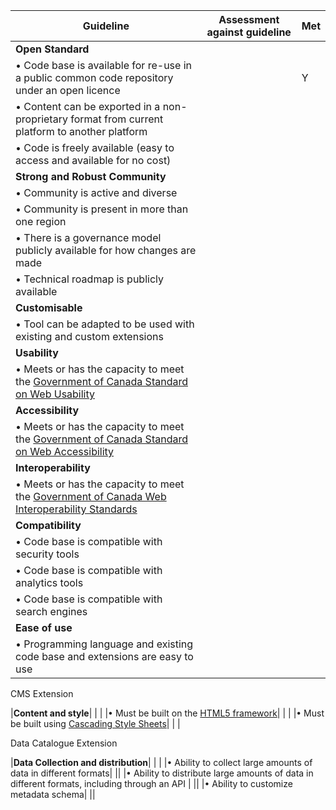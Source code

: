 | Guideline                                                    | Assessment against guideline       | Met |
|--------------------------------------------------------------|---|---------------------------------|
|**Open Standard**|
|• Code base is available for re-use in a public common code repository under an open licence |  | Y  |
|• Content can be exported in a non-proprietary format from current platform to another platform |     |   |
|• Code is freely available (easy to access and available for no cost)|   |  |
|**Strong and Robust Community**| |
|• Community is active and diverse|   |   |
|• Community is present in more than one region
|• There is a governance model publicly available for how changes are made |
|• Technical roadmap is publicly available |    |
|**Customisable** |   |
|• Tool can be adapted to be used with existing and custom extensions |   |
|**Usability**|    |
|• Meets or has the capacity to meet the [Government of Canada Standard on Web Usability](https://www.tbs-sct.gc.ca/pol/doc-eng.aspx?id=24227&section=html) |    |
|**Accessibility**|  |
|• Meets or has the capacity to meet the [Government of Canada Standard on Web Accessibility](https://www.tbs-sct.gc.ca/pol/doc-eng.aspx?id=23601) |   |
|**Interoperability**|   |
|• Meets or has the capacity to meet the [Government of Canada Web Interoperability Standards](https://www.tbs-sct.gc.ca/pol/doc-eng.aspx?id=25875) |   |
|**Compatibility**|   |
|• Code base is compatible with security tools |   |
|• Code base is compatible with analytics tools |  |
|• Code base is compatible with search engines |   |
|**Ease of use**|  |
|• Programming language and existing code base and extensions are easy to use |   |

CMS Extension

|**Content and style**|   | |
|• Must be built on the [HTML5 framework](https://www.w3.org/TR/html5/)|   |  |
|• Must be built using [Cascading Style Sheets](https://www.w3.org/Style/CSS/Overview.en.html)|   |  |

Data Catalogue Extension

|**Data Collection and distribution**|  |  |
|• Ability to collect large amounts of data in different formats|   ||
|• Ability to distribute large amounts of data in different formats, including through an API |  ||
|• Ability to customize metadata schema|  ||
